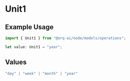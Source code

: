 # Unit1

## Example Usage

```typescript
import { Unit1 } from "@orq-ai/node/models/operations";

let value: Unit1 = "year";
```

## Values

```typescript
"day" | "week" | "month" | "year"
```